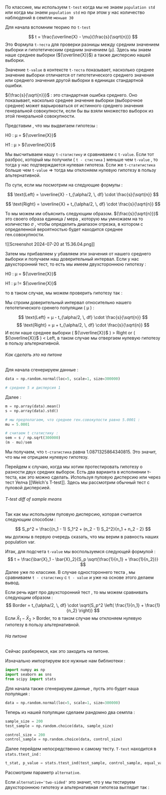 По классике, мы используем `t-test` когда мы не знаем `population std` или когда мы знаем `population std` но при этом у нас количество наблюдений в семпле `меньше 30`

Для начала вспомним теорию по `t-test`

$$
t = \frac{\overline{X} - \mu}{\frac{s}{\sqrt{n}}}
$$
Это Формула `t-теста` для проверки разницы между средним значением выборки и гипотетическим средним значением (μ). Здесь мы знаем наше среднее выборки (${\overline{X}}$) а также дисперсию нашей выборки. 

Значение `t-value` в контексте `t-теста` показывает, насколько среднее значение выборки отличается от гипотетического среднего значения или среднего значения другой выборки в единицах стандартной ошибки. 

${\frac{s}{\sqrt{n}}}$   :   это стандартная ошибка среднего. Оно показывает, насколько среднее значение выборки (выборочное среднее) может варьироваться от истинного среднего значения генеральной совокупности, если бы вы взяли множество выборок из этой генеральной совокупности.

Представим , что мы выдвигаем гипотезы : 

H0​ : μ = ${\overline{X}}$

H1 :  μ > ${\overline{X}}$

Мы высчитываем нашу `t-статистику` и сравниваем с `t-value`. Если тот разброс, который мы получили ( `t - стистика` ) меньше чем `t-value` , то тогда у нас подтверждается нулевая гипотеза. Если же `t-статитистика` больше чем `t-value` => тогда мы отклоняем нулевую гипотезу в пользу альтернативной. 

По сути, если мы посмотрим на следующие формулы : 


$$
\text{Left} = \overline{X} - t_{\alpha/2, \, df} \cdot \frac{s}{\sqrt{n}} 
$$

$$
\text{Right} = \overline{X} + t_{\alpha/2, \, df} \cdot \frac{s}{\sqrt{n}} 
$$

То мы можем им объяснить следующим образом. ${\frac{s}{\sqrt{n}}}$  это своего образа единица / мера ,  которую мы умножаем на то количество  $\sigma$  , чтобы определить диапазон отрезка, в котором с определенной вероятностью будет находится среднее ген.совокупности. 

![[Screenshot 2024-07-20 at 15.36.04.png]]

Затем мы прибавляем у убавляем эти значения от нашего среднего выборки и получаем наш доверительный интервал. Если у нас двухсторонний тест, то есть мы имеем двухстороннюю гипотезу : 

H0​ : μ = ${\overline{X}}$

H1 :  μ != ${\overline{X}}$

то в таком случае, мы можем проверить гипотезу так : 

Мы строим доверительный интервал относительно нашего гепотетического сренего популяции ( μ ) : 

$$
\text{Left} = μ  - t_{\alpha/2, \, df} \cdot \frac{s}{\sqrt{n}} 
$$
$$
\text{Right} = μ  + t_{\alpha/2, \, df} \cdot \frac{s}{\sqrt{n}} 
$$
И если наше среднее выборки ( ${\overline{X}}$ ) > Right or ( ${\overline{X}}$ ) < Left, в таком случае мы отвергаем нулевую гипотезу в пользу альтернативной. 

<h6>Как сделать это на питоне</h6>
Для начала сгенерируем данные : 

```python 
data = np.random.normal(loc=5, scale=1, size=300000) 

# среднее 5 и дисперсия 1
```

Далее : 

```python 
m = np.array(data).mean()
s = np.array(data).std()

# мы предполагаем, что среднее ген.совокупости равно 5.0001 : 
mu = 5.0001

# считаем t статистику : 
sem = s / np.sqrt(300000)
(m - mu)/sem
```

Мы получаем, что `t-статистика` равна 1.0871325864340815. Это значит, что мы не отрицаем нулевую гипотезу. 

Перейдем к случаю, когда мы хотим протестировать гипотезу о разности двух средних выборок. Есть два варианта в исполнении т-теста, как это можно сделать. Используя пуловую дисперсию или через тест Уелча [[Welch's T-test]]. Здесь мы рассмотрим обычный тест с пуловой дисперсией. 

<h6>T-test diff of sample means </h6>
Так как мы используем пуловую дисперсию, которая считается следующим способом : 

$$
S_p^2 = \frac{(n_1 - 1) S_1^2 + (n_2 - 1) S_2^2}{n_1 + n_2 - 2}
$$
мы должны в первую очередь сказать, что мы верим в равность наших population var. 

Итак, для подсчета `t-value` мы воспользуемся следующей формулой : 
$$
t = \frac{\bar{X}_1 - \bar{X}_2}{S_p \sqrt{\frac{1}{n_1} + \frac{1}{n_2}}}
$$
Далее уже по классике. В случае одностороннего теста , мы сравниваем `t - статистику` с `t - value` и уже на основе этого делаем вывод. 

Если речь идет про двухсторонний тест , то мы можем сравнивать следующим образом : 
$$
Border  =   t_{\alpha/2, \, df} \cdot \sqrt{S_p^2 \left( \frac{1}{n_1} + \frac{1}{n_2} \right)}
$$
Если ${\bar{X}_1 - \bar{X}_2}$ > Border, то в таком случае мы отклоняем нулевую гипотезу в пользу альтернативной. 

<h6>На питоне</h6>
Сейчас разберемся, как это закодить на питоне. 

Изначально импортируем все нужные нам библиотеки : 

```python
import numpy as np
import seaborn as sns
from scipy import stats
```

Для начала также сгенерируем данные , пусть это будет наша популяция : 

```python 
data = np.random.normal(loc=5, scale=1, size=300000) 
```

Теперь из нашей популяции сделаем рандомно два семпла : 

```python
sample_size = 200
test_sample = np.random.choice(data, sample_size)

control_size = 200
control_sample = np.random.choice(data, control_size)
```

Далее перейдем непосредственно к самому тесту. `T-test` находится в `stats.ttest_ind` : 

```python
t_stat, p_value = stats.ttest_ind(test_sample, control_sample, equal_var=True, alternative='two-sided')
```

Рассмотрим параметр `alternative`. 

Если `alternative='two-sided'` это значит, что у мы тестируем двухстороннюю гипотезу и альтернативная гипотеза выглядит так : 
